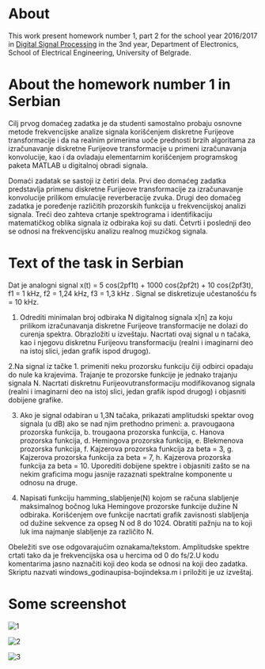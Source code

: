# About 
This work present homework number 1, part 2 for the school year 2016/2017 in [Digital Signal Processing](http://tnt.etf.rs/~oe3dos/) in the 3nd year, Department of Electronics, School of Electrical Engineering, University of Belgrade.

# About the homework number 1 in Serbian
Cilj prvog domaćeg zadatka je da studenti samostalno probaju osnovne metode frekvencijske analize signala korišćenjem diskretne Furijeove transformacije i da na realnim primerima uoče prednosti brzih algoritama za izračunavanje diskretne Furijeove transformacije u primeni izračunavanja konvolucije, kao i da ovladaju elementarnim korišćenjem programskog paketa MATLAB u digitalnoj obradi signala.

Domaći zadatak se sastoji iz četiri dela. Prvi deo domaćeg zadatka predstavlja primenu diskretne Furijeove transformacije za izračunavanje konvolucije prilikom emulacije reverberacije zvuka. Drugi deo domaćeg zadatka je poređenje različitih prozorskih funkcija u frekvencijskoj analizi signala. Treći deo zahteva crtanje spektrograma i identifikaciju matematičkog oblika signala iz odbiraka koji su dati. Četvrti i poslednji deo se odnosi na frekvencijsku analizu realnog muzičkog signala.

# Text of the task in Serbian
Dat je analogni signal x(t) = 5 cos(2pf1t) + 1000 cos(2pf2t) + 10 cos(2pf3t), f1 = 1 kHz, f2 = 1,24 kHz, f3 = 1,3 kHz . Signal se diskretizuje učestanošću fs = 10 kHz.

1. Odrediti minimalan broj odbiraka N digitalnog signala x[n] za koju prilikom izračunavanja diskretne Furijeove transformacije ne dolazi do curenja spektra. Obrazložiti u izveštaju. Nacrtati ovaj signal u n tačaka, kao i njegovu diskretnu Furijeovu transformaciju (realni i imaginarni deo na istoj slici, jedan grafik ispod drugog).

2.Na signal iz tačke 1. primeniti neku prozorsku funkciju čiji odbirci opadaju do nule ka krajevima. Trajanje te prozorske funkcije je jednako trajanju signala N. Nacrtati diskretnu Furijeovutransformaciju modifikovanog signala (realni i imaginarni deo na istoj slici, jedan grafik ispod drugog) i objasniti dobijene grafike.

3. Ako je signal odabiran u 1,3N tačaka, prikazati amplitudski spektar ovog signala (u dB) ako se nad njim prethodno primeni:
a. pravougaona prozorska funkcija,
b. trougaona prozorska funkcija,
c. Hanova prozorska funkcija,
d. Hemingova prozorska funkcija,
e. Blekmenova prozorska funkcija,
f. Kajzerova prozorska funkcija za beta = 3,
g. Kajzerova prozorska funkcija za beta = 7,
h. Kajzerova prozorska funkcija za beta = 10.
Uporediti dobijene spektre i objasniti zašto se na nekim graficima mogu jasnije razaznati spektralne komponente u odnosu na druge.

4. Napisati funkciju hamming_slabljenje(N) kojom se računa slabljenje maksimalnog bočnog luka Hemingove prozorske funkcije dužine N odbiraka. Korišćenjem ove funkcije nacrtati grafik zavisnosti slabljenja od dužine sekvence za opseg N od 8 do 1024. Obratiti pažnju na to koji luk ima najmanje slabljenje za različito N.

Obeležiti sve ose odgovarajućim oznakama/tekstom. Amplitudske spektre crtati tako da je frekvencijska osa u hercima od 0 do fs/2.U kodu komentarima jasno naznačiti koji deo koda se odnosi na koji deo zadatka. Skriptu nazvati windows_godinaupisa-bojindeksa.m i priložiti je uz izveštaj.

# Some screenshot
![1](https://user-images.githubusercontent.com/16638876/30588300-76ffd312-9d36-11e7-8bc3-351dfee2454a.png)

![2](https://user-images.githubusercontent.com/16638876/30588304-7b43d45a-9d36-11e7-9ac4-f6fc6ac9f97e.png)

![3](https://user-images.githubusercontent.com/16638876/30588308-7fa27e8e-9d36-11e7-98da-b3d76513a71d.png)
